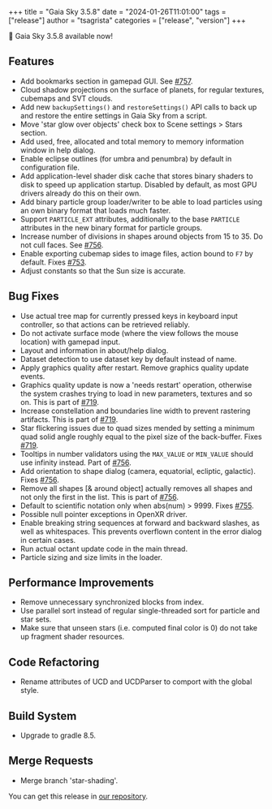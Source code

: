 +++
title = "Gaia Sky 3.5.8"
date = "2024-01-26T11:01:00"
tags = ["release"]
author = "tsagrista"
categories = ["release", "version"]
+++

📢 Gaia Sky 3.5.8 available now!

<!--more-->


## Features
- Add bookmarks section in gamepad GUI. See [#757](https://codeberg.org/gaiasky/gaiasky/issues/757).
- Cloud shadow projections on the surface of planets, for regular textures, cubemaps and SVT clouds.
- Add new `backupSettings()` and `restoreSettings()` API calls to back up and restore the entire settings in Gaia Sky from a script.
- Move 'star glow over objects' check box to Scene settings > Stars section.
- Add used, free, allocated and total memory to memory information window in help dialog.
- Enable eclipse outlines (for umbra and penumbra) by default in configuration file.
- Add application-level shader disk cache that stores binary shaders to disk to speed up application startup. Disabled by default, as most GPU drivers already do this on their own.
- Add binary particle group loader/writer to be able to load particles using an own binary format that loads much faster.
- Support `PARTICLE_EXT` attributes, additionally to the base `PARTICLE` attributes in the new binary format for particle groups.
- Increase number of divisions in shapes around objects from 15 to 35. Do not cull faces. See [#756](https://codeberg.org/gaiasky/gaiasky/issues/756).
- Enable exporting cubemap sides to image files, action bound to `F7` by default. Fixes [#753](https://codeberg.org/gaiasky/gaiasky/issues/753).
- Adjust constants so that the Sun size is accurate.

## Bug Fixes
- Use actual tree map for currently pressed keys in keyboard input controller, so that actions can be retrieved reliably.
- Do not activate surface mode (where the view follows the mouse location) with gamepad input.
- Layout and information in about/help dialog.
- Dataset detection to use dataset key by default instead of name.
- Apply graphics quality after restart. Remove graphics quality update events.
- Graphics quality update is now a 'needs restart' operation, otherwise the system crashes trying to load in new parameters, textures and so on. This is part of [#719](https://codeberg.org/gaiasky/gaiasky/issues/719).
- Increase constellation and boundaries line width to prevent rastering artifacts. This is part of [#719](https://codeberg.org/gaiasky/gaiasky/issues/719).
- Star flickering issues due to quad sizes mended by setting a minimum quad solid angle roughly equal to the pixel size of the back-buffer. Fixes [#719](https://codeberg.org/gaiasky/gaiasky/issues/719).
- Tooltips in number validators using the `MAX_VALUE` or `MIN_VALUE` should use infinity instead. Part of [#756](https://codeberg.org/gaiasky/gaiasky/issues/756).
- Add orientation to shape dialog (camera, equatorial, ecliptic, galactic). Fixes [#756](https://codeberg.org/gaiasky/gaiasky/issues/756).
- Remove all shapes [& around object] actually removes all shapes and not only the first in the list. This is part of [#756](https://codeberg.org/gaiasky/gaiasky/issues/756).
- Default to scientific notation only when abs(num) > 9999. Fixes [#755](https://codeberg.org/gaiasky/gaiasky/issues/755).
- Possible null pointer exceptions in OpenXR driver.
- Enable breaking string sequences at forward and backward slashes, as well as whitespaces. This prevents overflown content in the error dialog in certain cases.
- Run actual octant update code in the main thread.
- Particle sizing and size limits in the loader.

## Performance Improvements
- Remove unnecessary synchronized blocks from index.
- Use parallel sort instead of regular single-threaded sort for particle and star sets.
- Make sure that unseen stars (i.e. computed final color is 0) do not take up fragment shader resources.

## Code Refactoring
- Rename attributes of UCD and UCDParser to comport with the global style.

## Build System
- Upgrade to gradle 8.5.

## Merge Requests
- Merge branch 'star-shading'.

You can get this release in [our repository](https://gaia.ari.uni-heidelberg.de/gaiasky/releases//3.5.8.77b1dcbf6/).